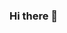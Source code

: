 ### Hi there 👋

<!--
**EyebouImpact/EyebouImpact** is a ✨ _special_ ✨ repository because its `README.md` (this file) appears on your GitHub profile.

Here are some ideas to get you started:

- 🔭 I’m currently working on Eyebou’s Eye Health Machine Learning Models 
- 🌱 About us
We are a team of AI, design, engineering and eye health specialists working to make eye care more accessible and affordable through technology. Our goal in the project is to a) collect patient data via our iOS application b) clean and analyse that data via our Rails platform c) use our open source machine learning algorithms to detect any eye health abnormalities from the data collected and assist the work of optometrists round the world to see more patients. 
- 👯 Overview
This repo includes open source software for ML models designed to detect abnormalities in eye health such as strabismus, red eye, pterygium etc. This repo with our ML toolkit is the final stage in the Eyebou product offering. The Eyebou product begins with an iOS application that collects patient data with only the use of a mobile device and works in low or no connectivity settings which is the main use case for our software. The data is then collected into our Rails platform where we clean and label the data ready for modelling. The repo below consists of the ML algorithms to analyse new data and flag when an issue has been detected. 
- 💬 Running our software
We recommend the following hardware to run our software:
Central Processing Unit (CPU) — Intel Core i5 6th Generation processor or higher. An AMD equivalent processor will also be optimal.
RAM — 8 GB minimum, 16 GB or higher is recommended.
Graphics Processing Unit (GPU) — NVIDIA GeForce GTX 960 or higher. 
Operating System — Ubuntu or Microsoft Windows 10.
-->
